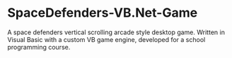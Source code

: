 # SpaceDefenders-VB.Net-Game
A space defenders vertical scrolling arcade style desktop game. Written in Visual Basic with a custom VB game engine, developed for a school programming course.
